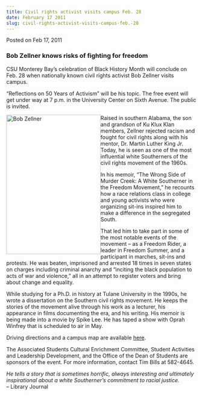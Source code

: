 ```yaml
---
title: Civil rights activist visits campus Feb. 28
date: February 17 2011
slug: civil-rights-activist-visits-campus-feb.-28
---
```





<span class="date">Posted on Feb 17, 2011    </span>
<h3>Bob Zellner knows risks of fighting for freedom</h3>
<p>CSU Monterey Bay&#x2019;s celebration of Black History Month will
conclude on Feb. 28 when nationally known civil rights activist Bob
Zellner visits campus.</p>
<p>&#x201C;Reflections on 50 Years of Activism&#x201D; will be his topic. The
free event will get under way at 7 p.m. in the University Center on
Sixth Avenue. The public is invited.</p>
<p><img alt="Bob Zellner" src="http://news.csumb.edu/sites/default/files/65/attachments/news/images/bob_zellner_photo.jpg" style="width:250px; height:370px; float:left">Raised in southern
Alabama, the son and grandson of Ku Klux Klan members, Zellner
rejected racism and fought for civil rights along with his mentor,
Dr. Martin Luther King Jr. Today, he is seen as one of the most
influential white Southerners of the civil rights movement of the
1960s.</img></p>
<p>In his memoir, &#x201C;The Wrong Side of Murder Creek: A White
Southerner in the Freedom Movement,&#x201D; he recounts how a race
relations class in college and young activists who were organizing
sit-ins inspired him to make a difference in the segregated
South.</p>
<p>That led him to take part in some of the most notable events of
the movement &#x2013; as a Freedom Rider, a leader in Freedom Summer, and
a participant in marches, sit-ins and protests. He was beaten,
imprisoned and arrested 18 times in seven states on charges
including criminal anarchy and &#x201C;inciting the black population to
acts of war and violence,&#x201D; all in an attempt to register voters and
bring about change and equality.</p>
<p>While studying for a Ph.D. in history at Tulane University in
the 1990s, he wrote a dissertation on the Southern civil rights
movement. He keeps the stories of the movement alive through his
work as a lecturer, his appearance in films documenting the era,
and his writing. His memoir is being made into a movie by Spike
Lee. He has taped a show with Oprah Winfrey that is scheduled to
air in May.</p>
<p>Driving directions and a campus map are available <a href="http://csumb.edu/map" rel="nofollow">here</a>.</p>
<p>The Associated Students Cultural Enrichment Committee, Student
Activities and Leadership Development, and the Office of the Dean
of Students are sponsors of the event. For more information,
contact Tim Bills at 582-4645.</p>
<p><em>He tells a story that is sometimes horrific, always
interesting and ultimately inspirational about a white Southerner&#x2019;s
commitment to racial justice.</em><br>
&#x2013; Library Journal<br>
&#xA0;</br></br></p>





